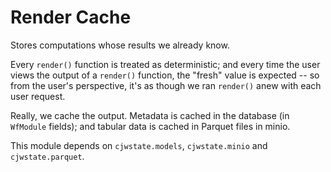 Render Cache
============

Stores computations whose results we already know.

Every `render()` function is treated as deterministic; and every time the user
views the output of a `render()` function, the "fresh" value is expected -- so
from the user's perspective, it's as though we ran `render()` anew with each
user request.

Really, we cache the output. Metadata is cached in the database (in `WfModule`
fields); and tabular data is cached in Parquet files in minio.

This module depends on `cjwstate.models`, `cjwstate.minio` and
`cjwstate.parquet`.
